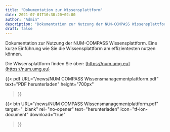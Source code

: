 ```yaml
---
title: "Dokumentation zur Wissensplattform"
date: 2021-07-01T10:30:20+02:00
author: "Admin"
description: "Dokumentation zur Nutzung der NUM-COMPASS Wissensplattform"
draft: false
---
```


Dokumentation zur Nutzung der NUM-COMPASS Wissensplattform. Eine kurze Einführung wie Sie die Wissensplattform am effizientesten nutzen können.

Die Wissensplattform finden Sie über: [https://num.umg.eu](https://num.umg.eu)

{{< pdf
    URL="/news/NUM COMPASS Wissensmanagementplattform.pdf"
    text="PDF herunterladen"
    height="700px"
>}}


{{< btn
        URL="/news/NUM COMPASS Wissensmanagementplattform.pdf"
        target="_blank"
        rel="no-opener"
        text="herunterladen"
        icon="tf-ion-document"
        download="true"
>}}
